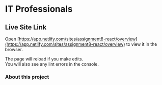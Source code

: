 # IT Professionals
## Live Site Link
Open [https://app.netlify.com/sites/assignment8-react/overview](https://app.netlify.com/sites/assignment8-react/overview) to view it in the browser.

The page will reload if you make edits.\
You will also see any lint errors in the console.

### About this project

